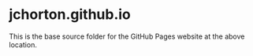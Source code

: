 # jchorton.github.io

This is the base source folder for the GitHub Pages website at the above location.
